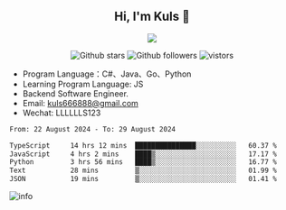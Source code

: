 <h2 align="center"> Hi, I'm Kuls 👋 </h2>
<p align="center">
    <p align="center">
        <img src=" https://avatars.githubusercontent.com/u/42165104?s=460&u=5c7fbf0bce7d4b38a15a44676e6f64b529e47598&v=4"/>
    </p>
    <p align="center">
      <img src="https://img.shields.io/github/stars/hellokuls?style=social" alt="Github stars" />
      <img src="https://img.shields.io/github/followers/hellokuls?style=social" alt="Github followers" />
      <img src="https://visitor-badge.glitch.me/badge?page_id=hellokuls.readme" alt="vistors" />
    </p>
</p>

- Program Language：C#、Java、Go、Python
- Learning Program Language: JS
- Backend Software Engineer.
- Email: kuls666888@gmail.com
- Wechat: LLLLLLS123

<!--START_SECTION:waka-->

```txt
From: 22 August 2024 - To: 29 August 2024

TypeScript     14 hrs 12 mins  ███████████████░░░░░░░░░░   60.37 %
JavaScript     4 hrs 2 mins    ████▒░░░░░░░░░░░░░░░░░░░░   17.17 %
Python         3 hrs 56 mins   ████▒░░░░░░░░░░░░░░░░░░░░   16.77 %
Text           28 mins         ▒░░░░░░░░░░░░░░░░░░░░░░░░   01.99 %
JSON           19 mins         ▒░░░░░░░░░░░░░░░░░░░░░░░░   01.41 %
```

<!--END_SECTION:waka-->

![info](https://github-readme-stats.vercel.app/api?username=hellokuls&show_icons=true&count_private=true&hide=prs&theme=default_repocard)


